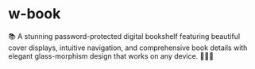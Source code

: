 # w-book
📚 A stunning password-protected digital bookshelf featuring beautiful cover displays, intuitive navigation, and comprehensive book details with elegant glass-morphism design that works on any device. 🔐✨📱
